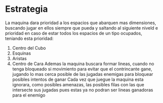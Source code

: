 # Estrategia
La maquina dara prioridad a los espacios que abarquen mas dimensiones, buscando jugar en ellos siempre que pueda y saltando al siguiente niveld e prioridad en caso de estar todos los espacios de un tipo ocupados, teniando esta prioridad:
1. Centro del Cubo
2. Esquinas
3. Aristas
4. Centro de Cara
Ademas la maquina buscara formar lineas, cuando no tenga bloqueado si movimiento para evitar que el contrincante gane, jugando lo mas cerca posible de las jugadas enemigas para bloquear posibles intentos de ganar
Cada vez que juegue la maquina esta ignorara, como posibles amenazas, las posibles filas con las que intersecte sus jugadas pues estas ya no podran ser lineas ganadoras para el enemigo